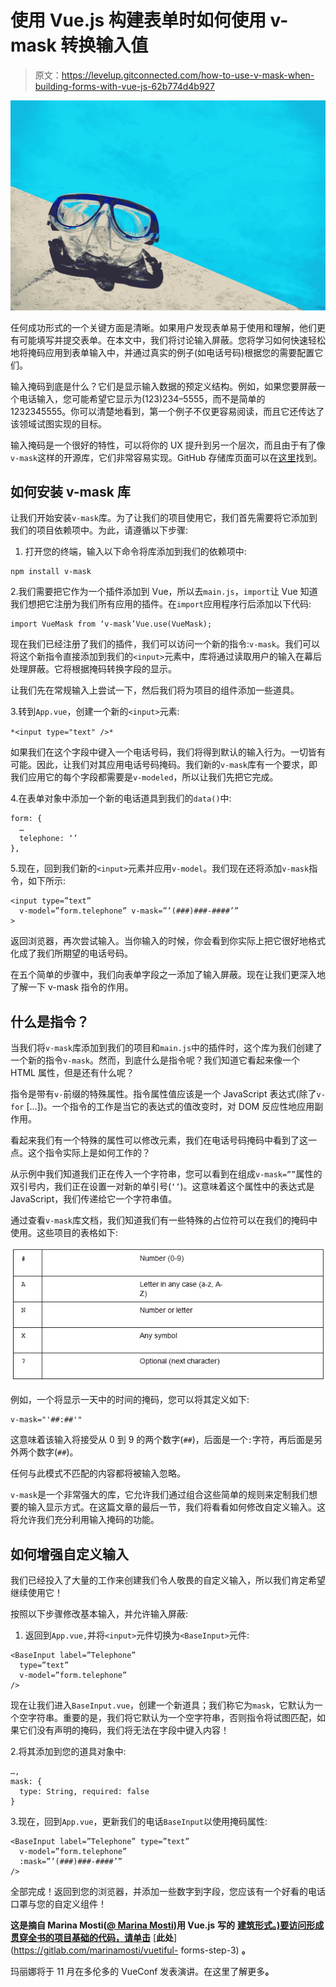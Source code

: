 # 使用 Vue.js 构建表单时如何使用 v-mask 转换输入值

> 原文：<https://levelup.gitconnected.com/how-to-use-v-mask-when-building-forms-with-vue-js-62b774d4b927>

![](img/66ed13b77f53212ede4977e08bfbb786.png)

任何成功形式的一个关键方面是清晰。如果用户发现表单易于使用和理解，他们更有可能填写并提交表单。在本文中，我们将讨论输入屏蔽。您将学习如何快速轻松地将掩码应用到表单输入中，并通过真实的例子(如电话号码)根据您的需要配置它们。

输入掩码到底是什么？它们是显示输入数据的预定义结构。例如，如果您要屏蔽一个电话输入，您可能希望它显示为(123)234–5555，而不是简单的 1232345555。你可以清楚地看到，第一个例子不仅更容易阅读，而且它还传达了该领域试图实现的目标。

输入掩码是一个很好的特性，可以将你的 UX 提升到另一个层次，而且由于有了像`v-mask`这样的开源库，它们非常容易实现。GitHub 存储库页面可以在[这里](https://github.com/probil/v-mask)找到。

## **如何安装 v-mask 库**

让我们开始安装`v-mask`库。为了让我们的项目使用它，我们首先需要将它添加到我们的项目依赖项中。为此，请遵循以下步骤:

1.  打开您的终端，输入以下命令将库添加到我们的依赖项中:

```
npm install v-mask
```

2.我们需要把它作为一个插件添加到 Vue，所以去`main.js`，`import`让 Vue 知道我们想把它注册为我们所有应用的插件。在`import`应用程序行后添加以下代码:

```
import VueMask from ‘v-mask’Vue.use(VueMask);
```

现在我们已经注册了我们的插件，我们可以访问一个新的指令:`v-mask`。我们可以将这个新指令直接添加到我们的`<input>`元素中，库将通过读取用户的输入在幕后处理屏蔽。它将根据掩码转换字段的显示。

让我们先在常规输入上尝试一下，然后我们将为项目的组件添加一些道具。

3.转到`App.vue`，创建一个新的`<input>`元素:

`*<input type="text" />*`

如果我们在这个字段中键入一个电话号码，我们将得到默认的输入行为。一切皆有可能。因此，让我们对其应用电话号码掩码。我们新的`v-mask`库有一个要求，即我们应用它的每个字段都需要是`v-modeled`，所以让我们先把它完成。

4.在表单对象中添加一个新的电话道具到我们的`data()`中:

```
form: {
  …
  telephone: ‘’
},
```

5.现在，回到我们新的`<input>`元素并应用`v-model`。我们现在还将添加`v-mask`指令，如下所示:

```
<input type=”text”
  v-model=”form.telephone” v-mask=”’(###)###-####’”
>
```

返回浏览器，再次尝试输入。当你输入的时候，你会看到你实际上把它很好地格式化成了我们所期望的电话号码。

在五个简单的步骤中，我们向表单字段之一添加了输入屏蔽。现在让我们更深入地了解一下 v-mask 指令的作用。

## **什么是指令？**

当我们将`v-mask`库添加到我们的项目和`main.js`中的插件时，这个库为我们创建了一个新的指令`v-mask`。然而，到底什么是指令呢？我们知道它看起来像一个 HTML 属性，但是还有什么呢？

指令是带有`v-`前缀的特殊属性。指令属性值应该是一个 JavaScript 表达式(除了`v-for` […])。一个指令的工作是当它的表达式的值改变时，对 DOM 反应性地应用副作用。

看起来我们有一个特殊的属性可以修改元素，我们在电话号码掩码中看到了这一点。这个指令实际上是如何工作的？

从示例中我们知道我们正在传入一个字符串，您可以看到在组成`v-mask=””`属性的双引号内，我们正在设置一对新的单引号(`‘’`)。这意味着这个属性中的表达式是 JavaScript，我们传递给它一个字符串值。

通过查看`v-mask`库文档，我们知道我们有一些特殊的占位符可以在我们的掩码中使用。这些项目的表格如下:

![](img/8e2c7733c7894ad6b57bc26de57e685c.png)

例如，一个将显示一天中的时间的掩码，您可以将其定义如下:

```
v-mask="'##:##'"
```

这意味着该输入将接受从 0 到 9 的两个数字(`##`)，后面是一个`:`字符，再后面是另外两个数字(`##`)。

任何与此模式不匹配的内容都将被输入忽略。

`v-mask`是一个非常强大的库，它允许我们通过组合这些简单的规则来定制我们想要的输入显示方式。在这篇文章的最后一节，我们将看看如何修改自定义输入。这将允许我们充分利用输入掩码的功能。

## **如何增强自定义输入**

我们已经投入了大量的工作来创建我们令人敬畏的自定义输入，所以我们肯定希望继续使用它！

按照以下步骤修改基本输入，并允许输入屏蔽:

1.  返回到`App.vue,`并将`<input>`元件切换为`<BaseInput>`元件:

```
<BaseInput label=”Telephone”
  type=”text”
  v-model=”form.telephone”
/>
```

现在让我们进入`BaseInput.vue`，创建一个新道具；我们称它为`mask`，它默认为一个空字符串。重要的是，我们将它默认为一个空字符串，否则指令将试图匹配，如果它们没有声明的掩码，我们将无法在字段中键入内容！

2.将其添加到您的道具对象中:

```
…,
mask: {
  type: String, required: false
}
```

3.现在，回到`App.vue`，更新我们的电话`BaseInput`以使用掩码属性:

```
<BaseInput label=”Telephone” type=”text”
  v-model=”form.telephone”
  :mask=”’(###)###-####’”
/>
```

全部完成！返回到您的浏览器，并添加一些数字到字段，您应该有一个好看的电话口罩与您的自定义组件！

**这是摘自 Marina Mosti(**[**@ Marina Mosti**](https://twitter.com/marinamosti)**)用 Vue.js** **写的** [**建筑形式。)要访问形成贯穿全书的项目基础的代码，请单击**](https://www.packtpub.com/business-other/building-forms-with-vue-js?utm_source=Insertwebsite&utm_medium=referral&utm_campaign=Outreach_ExplorerBPR) [**此处**](https://gitlab.com/marinamosti/vuetiful- forms-step-3) **。**

玛丽娜将于 11 月在多伦多的 VueConf 发表演讲。在这里了解更多[](https://vuetoronto.com/)**。**